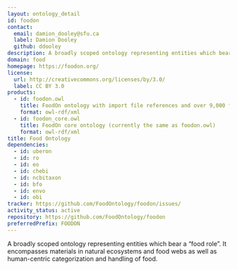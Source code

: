 ```yaml
---
layout: ontology_detail
id: foodon
contact:
  email: damion_dooley@sfu.ca
  label: Damion Dooley
  github: ddooley
description: A broadly scoped ontology representing entities which bear a “food role”. It encompasses materials in natural ecosystems and agriculture that are consumed by humans and domesticated animals. This includes any generic (unbranded) raw or processed food material found in processing plants, markets, stores or food distribution points. FoodOn also imports nutritional component and dietary pattern terms from other OBO Foundry ontologies to support interoperability in diet and nutrition research
domain: food
homepage: https://foodon.org/
license:
  url: http://creativecommons.org/licenses/by/3.0/
  label: CC BY 3.0
products:
  - id: foodon.owl
    title: FoodOn ontology with import file references and over 9,000 food products
    format: owl-rdf/xml
  - id: foodon_core.owl
    title: FoodOn core ontology (currently the same as foodon.owl)
    format: owl-rdf/xml
title: Food Ontology
dependencies:
  - id: uberon
  - id: ro
  - id: eo
  - id: chebi
  - id: ncbitaxon
  - id: bfo
  - id: envo
  - id: obi
tracker: https://github.com/FoodOntology/foodon/issues/
activity_status: active
repository: https://github.com/FoodOntology/foodon
preferredPrefix: FOODON
---
```


A broadly scoped ontology representing entities which bear a “food role”.  It encompasses materials in natural ecosystems and food webs as well as human-centric categorization and handling of food.

